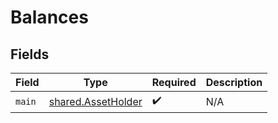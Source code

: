 # Balances


## Fields

| Field                                                    | Type                                                     | Required                                                 | Description                                              |
| -------------------------------------------------------- | -------------------------------------------------------- | -------------------------------------------------------- | -------------------------------------------------------- |
| `main`                                                   | [shared.AssetHolder](../../models/shared/assetholder.md) | :heavy_check_mark:                                       | N/A                                                      |